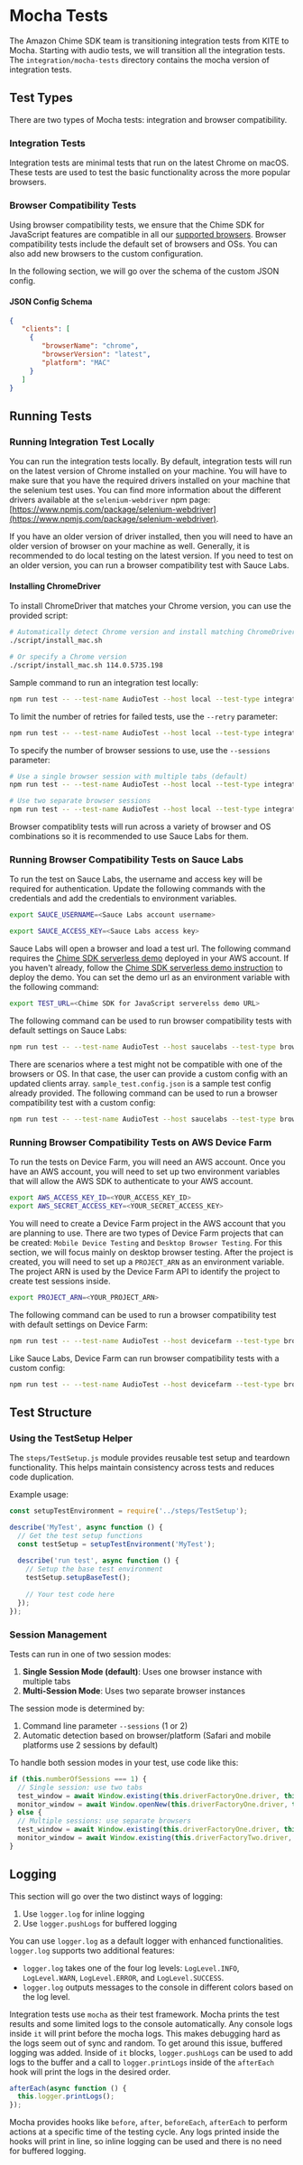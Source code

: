 # Mocha Tests

The Amazon Chime SDK team is transitioning integration tests from KITE to Mocha. Starting with audio tests, we will transition all the integration tests. The `integration/mocha-tests` directory contains the mocha version of integration tests.

## Test Types
There are two types of Mocha tests: integration and browser compatibility.

### Integration Tests
Integration tests are minimal tests that run on the latest Chrome on macOS. These tests are used to test the basic functionality across the more popular browsers.

### Browser Compatibility Tests
Using browser compatibility tests, we ensure that the Chime SDK for JavaScript features are compatible in all our [supported browsers](https://docs.aws.amazon.com/chime-sdk/latest/dg/meetings-sdk.html#mtg-browsers). Browser compatibility tests include the default set of browsers and OSs. You can also add new browsers to the custom configuration.

In the following section, we will go over the schema of the custom JSON config.
#### JSON Config Schema

```json
{
   "clients": [
     {
        "browserName": "chrome",
        "browserVersion": "latest",
        "platform": "MAC"
     }
   ]
}
```
## Running Tests

### Running Integration Test Locally
You can run the integration tests locally. By default, integration tests will run on the latest version of Chrome installed on your machine.
You will have to make sure that you have the required drivers installed on your machine that the selenium test uses. You can find more information about the different drivers available at the `selenium-webdriver` npm page: [https://www.npmjs.com/package/selenium-webdriver](https://www.npmjs.com/package/selenium-webdriver). 

If you have an older version of driver installed, then you will need to have an older version of browser on your machine as well. Generally, it is recommended to do local testing on the latest version. If you need to test on an older version, you can run a browser compatibility test with Sauce Labs.

#### Installing ChromeDriver
To install ChromeDriver that matches your Chrome version, you can use the provided script:

```bash
# Automatically detect Chrome version and install matching ChromeDriver
./script/install_mac.sh

# Or specify a Chrome version
./script/install_mac.sh 114.0.5735.198
```

Sample command to run an integration test locally:

```bash
npm run test -- --test-name AudioTest --host local --test-type integration-test
```

To limit the number of retries for failed tests, use the `--retry` parameter:

```bash
npm run test -- --test-name AudioTest --host local --test-type integration-test --retry 0
```

To specify the number of browser sessions to use, use the `--sessions` parameter:

```bash
# Use a single browser session with multiple tabs (default)
npm run test -- --test-name AudioTest --host local --test-type integration-test --sessions 1

# Use two separate browser sessions
npm run test -- --test-name AudioTest --host local --test-type integration-test --sessions 2
```

Browser compatiblity tests will run across a variety of browser and OS combinations so it is recommended to use Sauce Labs for them.

### Running Browser Compatibility Tests on Sauce Labs
To run the test on Sauce Labs, the username and access key will be required for authentication. Update the following commands with the credentials and add the credentials to environment variables.
```bash
export SAUCE_USERNAME=<Sauce Labs account username>
```
```bash
export SAUCE_ACCESS_KEY=<Sauce Labs access key>
```

Sauce Labs will open a browser and load a test url. The following command requires the [Chime SDK serverless demo](https://github.com/aws/amazon-chime-sdk-js/tree/main/demos/serverless) deployed in your AWS account. If you haven't already, follow the [Chime SDK serverless demo instruction](https://github.com/aws/amazon-chime-sdk-js/tree/main/demos/serverless) to deploy the demo. You can set the demo url as an environment variable with the following command:
```bash
export TEST_URL=<Chime SDK for JavaScript serverelss demo URL>
```

The following command can be used to run browser compatibility tests with default settings on Sauce Labs:

```bash
npm run test -- --test-name AudioTest --host saucelabs --test-type browser-compatibility
```

There are scenarios where a test might not be compatible with one of the browsers or OS. In that case, the user can provide a custom config with an updated clients array. `sample_test.config.json` is a sample test config already provided. 
The following command can be used to run a browser compatibility test with a custom config:

```bash
npm run test -- --test-name AudioTest --host saucelabs --test-type browser-compatibility --config browserCompatibilityTest/desktop/sample_test.config.json
```

### Running Browser Compatibility Tests on AWS Device Farm
To run the tests on Device Farm, you will need an AWS account. Once you have an AWS account, you will need to set up two environment variables that will allow the AWS SDK to authenticate to your AWS account.
```bash
export AWS_ACCESS_KEY_ID=<YOUR_ACCESS_KEY_ID>
export AWS_SECRET_ACCESS_KEY=<YOUR_SECRET_ACCESS_KEY>
```

You will need to create a Device Farm project in the AWS account that you are planning to use. There are two types of Device Farm projects that can be created: `Mobile Device Testing` and `Desktop Browser Testing`. For this section, we will focus mainly on desktop browser testing.
After the project is created, you will need to set up a `PROJECT_ARN` as an environment variable. The project ARN is used by the Device Farm API to identify the project to create test sessions inside.
```bash
export PROJECT_ARN=<YOUR_PROJECT_ARN>
```

The following command can be used to run a browser compatibility test with default settings on Device Farm:
```bash
npm run test -- --test-name AudioTest --host devicefarm --test-type browser-compatibility
```

Like Sauce Labs, Device Farm can run browser compatibility tests with a custom config:
```bash
npm run test -- --test-name AudioTest --host devicefarm --test-type browser-compatibility --config browserCompatibilityTest/desktop/sample_test.config.json
```

## Test Structure

### Using the TestSetup Helper
The `steps/TestSetup.js` module provides reusable test setup and teardown functionality. This helps maintain consistency across tests and reduces code duplication.

Example usage:
```javascript
const setupTestEnvironment = require('../steps/TestSetup');

describe('MyTest', async function () {
  // Get the test setup functions
  const testSetup = setupTestEnvironment('MyTest');
  
  describe('run test', async function () {
    // Setup the base test environment
    testSetup.setupBaseTest();
    
    // Your test code here
  });
});
```

### Session Management
Tests can run in one of two session modes:

1. **Single Session Mode (default)**: Uses one browser instance with multiple tabs
2. **Multi-Session Mode**: Uses two separate browser instances

The session mode is determined by:
1. Command line parameter `--sessions` (1 or 2)
2. Automatic detection based on browser/platform (Safari and mobile platforms use 2 sessions by default)

To handle both session modes in your test, use code like this:

```javascript
if (this.numberOfSessions === 1) {
  // Single session: use two tabs
  test_window = await Window.existing(this.driverFactoryOne.driver, this.logger, 'TEST');
  monitor_window = await Window.openNew(this.driverFactoryOne.driver, this.logger, 'MONITOR');
} else {
  // Multiple sessions: use separate browsers
  test_window = await Window.existing(this.driverFactoryOne.driver, this.logger, 'TEST');
  monitor_window = await Window.existing(this.driverFactoryTwo.driver, this.logger, 'MONITOR');
}
```

## Logging
This section will go over the two distinct ways of logging:
1. Use `logger.log` for inline logging
2. Use `logger.pushLogs` for buffered logging

You can use `logger.log` as a default logger with enhanced functionalities. `logger.log` supports two additional features:
- `logger.log` takes one of the four log levels: `LogLevel.INFO`, `LogLevel.WARN`, `LogLevel.ERROR`, and `LogLevel.SUCCESS`.
- `logger.log` outputs messages to the console in different colors based on the log level.

Integration tests use `mocha` as their test framework. Mocha prints the test results and some limited logs to the console automatically. Any console logs inside `it` will print before the mocha logs.
This makes debugging hard as the logs seem out of sync and random. To get around this issue, buffered logging was added. Inside of `it` blocks, `logger.pushLogs` can be used to add logs to the buffer and a call to `logger.printLogs` inside of the `afterEach` hook will print the logs in the desired order.
```ts
afterEach(async function () {
  this.logger.printLogs();
});
``` 

Mocha provides hooks like `before`, `after`, `beforeEach`, `afterEach` to perform actions at a specific time of the testing cycle. Any logs printed inside the hooks will print in line, so inline logging can be used and there is no need for buffered logging.
